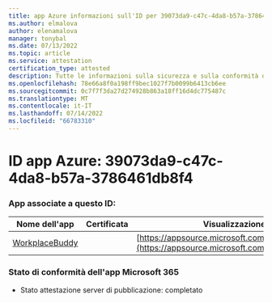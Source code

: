 ```yaml
---
title: app Azure informazioni sull'ID per 39073da9-c47c-4da8-b57a-3786461db8f4
ms.author: elmalova
author: elenamalova
manager: tonybal
ms.date: 07/13/2022
ms.topic: article
ms.service: attestation
certification_type: attested
description: Tutte le informazioni sulla sicurezza e sulla conformità disponibili per 39073da9-c47c-4da8-b57a-3786461db8f4.
ms.openlocfilehash: 78e66a8f0a198ff9bec1027f7b0099b6413cb6ee
ms.sourcegitcommit: 0c7f7f3da27d274928b863a18ff16d4dc775487c
ms.translationtype: MT
ms.contentlocale: it-IT
ms.lasthandoff: 07/14/2022
ms.locfileid: "66783310"
---
```

# <a name="azure-app-id-39073da9-c47c-4da8-b57a-3786461db8f4"></a>ID app Azure: 39073da9-c47c-4da8-b57a-3786461db8f4


### <a name="apps-associated-with-this-id"></a>App associate a questo ID:
| **Nome dell'app** | **Certificata** | **Visualizzazione in AppSource** |
|--------------|---------------|-----------------------|
| [WorkplaceBuddy](../forward/WA200001238.md) |  | [https://appsource.microsoft.com/product/office/WA200001238](https://appsource.microsoft.com/product/office/WA200001238) |

### <a name="microsoft-365-app-compliance-status"></a>Stato di conformità dell'app Microsoft 365
- Stato attestazione server di pubblicazione: completato
